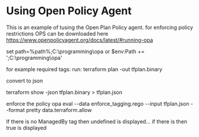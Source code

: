 # Using Open Policy Agent

This is an example of tusing the Open Plan Policy agent. for enforcing policy restrictions
OPS can be downloaded here https://www.openpolicyagent.org/docs/latest/#running-opa

set path=%path%;C:\programming\opa
or 
$env:Path += ';C:\programming\opa'

for example required tags: run:  terraform plan -out tfplan.binary

convert to json

terraform show -json tfplan.binary > tfplan.json

enforce the policy
opa eval --data enforce_tagging.rego --input tfplan.json --format pretty data.terraform.allow

If there is no ManagedBy tag then undefined is displayed...
if there is then true is displayed


